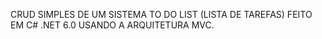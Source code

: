 CRUD SIMPLES DE UM SISTEMA TO DO LIST (LISTA DE TAREFAS) FEITO EM C# .NET 6.0 USANDO A ARQUITETURA MVC.
